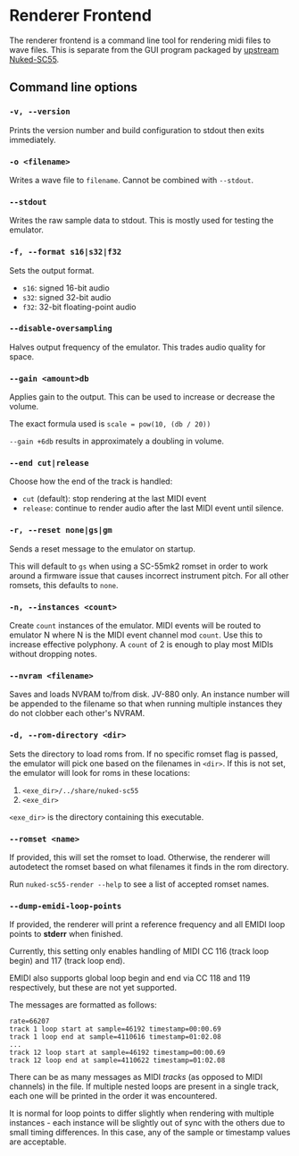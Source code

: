 # Renderer Frontend

The renderer frontend is a command line tool for rendering midi files to wave
files. This is separate from the GUI program packaged by [upstream
Nuked-SC55](https://github.com/nukeykt/Nuked-SC55).

## Command line options

### `-v, --version`

Prints the version number and build configuration to stdout then exits
immediately.

### `-o <filename>`

Writes a wave file to `filename`. Cannot be combined with `--stdout`.

### `--stdout`

Writes the raw sample data to stdout. This is mostly used for testing the
emulator.

### `-f, --format s16|s32|f32`

Sets the output format.

- `s16`: signed 16-bit audio
- `s32`: signed 32-bit audio
- `f32`: 32-bit floating-point audio

### `--disable-oversampling`

Halves output frequency of the emulator. This trades audio quality for space.

### `--gain <amount>db`

Applies gain to the output. This can be used to increase or decrease the
volume.

The exact formula used is `scale = pow(10, (db / 20))`

`--gain +6db` results in approximately a doubling in volume.

### `--end cut|release`

Choose how the end of the track is handled:

- `cut` (default): stop rendering at the last MIDI event
- `release`: continue to render audio after the last MIDI event until silence.

### `-r, --reset none|gs|gm`

Sends a reset message to the emulator on startup.

This will default to `gs` when using a SC-55mk2 romset in order to work around
a firmware issue that causes incorrect instrument pitch. For all other romsets,
this defaults to `none`.

### `-n, --instances <count>`

Create `count` instances of the emulator. MIDI events will be routed to
emulator N where N is the MIDI event channel mod `count`. Use this to increase
effective polyphony. A `count` of 2 is enough to play most MIDIs without
dropping notes.

### `--nvram <filename>`

Saves and loads NVRAM to/from disk. JV-880 only. An instance number will be
appended to the filename so that when running multiple instances they do not
clobber each other's NVRAM.

### `-d, --rom-directory <dir>`

Sets the directory to load roms from. If no specific romset flag is passed, the
emulator will pick one based on the filenames in `<dir>`. If this is not set,
the emulator will look for roms in these locations:

1. `<exe_dir>/../share/nuked-sc55`
2. `<exe_dir>`

`<exe_dir>` is the directory containing this executable.

### `--romset <name>`

If provided, this will set the romset to load. Otherwise, the renderer will
autodetect the romset based on what filenames it finds in the rom directory.

Run `nuked-sc55-render --help` to see a list of accepted romset names.

### `--dump-emidi-loop-points`

If provided, the renderer will print a reference frequency and all EMIDI loop
points to **stderr** when finished.

Currently, this setting only enables handling of MIDI CC 116 (track loop begin)
and 117 (track loop end).

EMIDI also supports global loop begin and end via CC 118 and 119 respectively,
but these are not yet supported.

The messages are formatted as follows:

```
rate=66207
track 1 loop start at sample=46192 timestamp=00:00.69
track 1 loop end at sample=4110616 timestamp=01:02.08
...
track 12 loop start at sample=46192 timestamp=00:00.69
track 12 loop end at sample=4110622 timestamp=01:02.08
```

There can be as many messages as MIDI *tracks* (as opposed to MIDI channels) in
the file. If multiple nested loops are present in a single track, each one will
be printed in the order it was encountered.

It is normal for loop points to differ slightly when rendering with multiple
instances - each instance will be slightly out of sync with the others due to
small timing differences. In this case, any of the sample or timestamp values
are acceptable.
